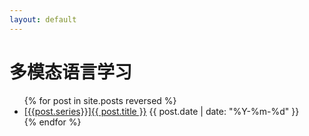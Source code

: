 ```yaml
---
layout: default
---
```

<h1>多模态语言学习</h1>
<ul class="post-list">
	{% for post in site.posts reversed %}
	<li>
		<a href="./{{ post.url }}">[{{post.series}}]{{ post.title }}</a> <time datetime="{{ post.date | date_to_xmlschema }}">{{ post.date | date: "%Y-%m-%d" }}</time>
	</li>
	{% endfor %}
</ul>